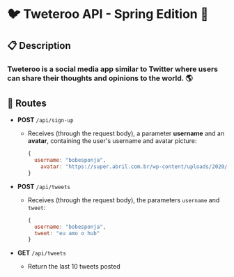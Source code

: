 # 🐦 Tweteroo API - Spring Edition 🍃

## 📋 Description

### Tweteroo is a social media app similar to Twitter where users can share their thoughts and opinions to the world. 🌎

## 🚀 Routes

- **POST** `/api/sign-up`
  - Receives (through the request body), a parameter **username** and an **avatar**, containing the user's username and avatar picture:
    ```jsx
    {
      username: "bobesponja",
    	avatar: "https://super.abril.com.br/wp-content/uploads/2020/09/04-09_gato_SITE.jpg?quality=70&strip=info"
    }
    ```
- **POST** `/api/tweets`

  - Receives (through the request body), the parameters `username` and `tweet`:
    ```jsx
    {
      username: "bobesponja",
      tweet: "eu amo o hub"
    }
    ```

- **GET** `/api/tweets`
  - Return the last 10 tweets posted
